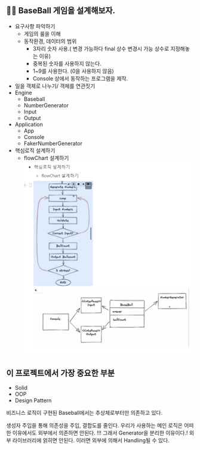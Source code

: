 
## 🥎🥎 BaseBall 게임을 설계해보자. 

- 요구사항 파악하기
    - 게임의 룰을 이해
    - 동작환경, 데이터의 범위
        - 3자리 숫자 사용.( 변경 가능하다 final 상수 변경시 가능 상수로 지정해놓는 이유)
        - 중복된 숫자를 사용하지 않는다.
        - 1~9를 사용한다. (0을 사용하지 않음)
        - Console 상에서 동작하는 프로그램을 제작.
- 일을 객체로 나누기/ 객체를 연관짓기
- Engine
  - Baseball
  - NumberGenerator
  - Input
  - Output
- Application
    - App
    - Console
    - FakerNumberGenerator
- 핵심로직 설계하기
    - flowChart 설계하기
![img.png](img.png)



## 이 프로젝트에서 가장 중요한 부분
- Solid 
- OOP
- Design Pattern 

비즈니스 로직이 구현된 Baseball에서는 추상체로부터만 의존하고 있다.

생성자 주입을 통해 의존성을 주입, 결합도를 줄인다.  우리가 사용하는 메인 로직은 어떠한 이유에서도 외부에서 의존하면 안된다. !!! 그래서 Generator을 분리한 이유이다.! 외부 라이브러리에 얽히면 안된다. 이러면 외부에 의해서 Handling될 수 있다.
